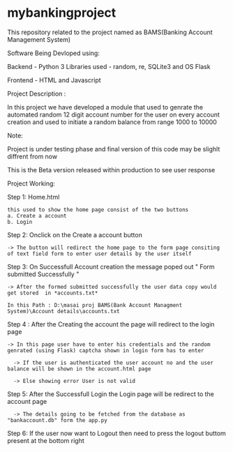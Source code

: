 # mybankingproject

This repository related to the project named as BAMS(Banking Account Management System)

Software Being Devloped using:

Backend - Python 3 Libraries used - random, re, SQLite3 and OS Flask

Frontend - HTML and Javascript

Project Description :

In this project we have developed a module that used to genrate the automated random 12 digit account number for the user on every account creation and used to initiate a random balance from range 1000 to 10000

Note:

Project is under testing phase and final version of this code may be slighlt diffrent from now

This is the Beta version released within production to see user response

Project Working:

Step 1: Home.html

    this used to show the home page consist of the two buttons 
    a. Create a account
    b. Login 
Step 2: Onclick on the Create a account button

    -> The button will redirect the home page to the form page consiting of text field form to enter user details by the user itself
Step 3: On Successfull Account creation the message poped out " Form submitted Successfully "

    -> After the formed submitted successfully the user data copy would get stored  in *accounts.txt*

    In this Path : D:\masai proj BAMS(Bank Account Managment System)\Account details\accounts.txt
Step 4 : After the Creating the account the page will redirect to the login page

    -> In this page user have to enter his credentials and the random genrated (using Flask) captcha shown in login form has to enter

      -> If the user is authenticated the user account no and the user balance will be shown in the account.html page

      -> Else showing error User is not valid
Step 5: After the Successfull Login the Login page will be redirect to the account page

      -> The details going to be fetched from the database as "bankaccount.db" form the app.py
Step 6: If the user now want to Logout then need to press the logout buttom present at the bottom right
